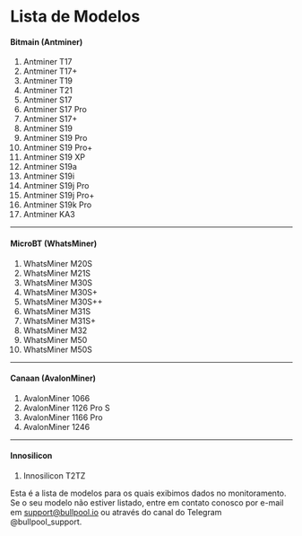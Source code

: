 # Lista de Modelos

#### **Bitmain (Antminer)** <a href="#bitmain-antminer" id="bitmain-antminer"></a>

1. Antminer T17  
2. Antminer T17+  
3. Antminer T19  
4. Antminer T21  
5. Antminer S17  
6. Antminer S17 Pro  
7. Antminer S17+  
8. Antminer S19  
9. Antminer S19 Pro  
10. Antminer S19 Pro+  
11. Antminer S19 XP  
12. Antminer S19a  
13. Antminer S19i  
14. Antminer S19j Pro  
15. Antminer S19j Pro+  
16. Antminer S19k Pro  
17. Antminer KA3  

***

#### **MicroBT (WhatsMiner)** <a href="#microbt-whatsminer" id="microbt-whatsminer"></a>

1. WhatsMiner M20S  
2. WhatsMiner M21S  
3. WhatsMiner M30S  
4. WhatsMiner M30S+  
5. WhatsMiner M30S++  
6. WhatsMiner M31S  
7. WhatsMiner M31S+  
8. WhatsMiner M32  
9. WhatsMiner M50  
10. WhatsMiner M50S  

***

#### **Canaan (AvalonMiner)** <a href="#canaan-avalonminer" id="canaan-avalonminer"></a>

1. AvalonMiner 1066  
2. AvalonMiner 1126 Pro S  
3. AvalonMiner 1166 Pro  
4. AvalonMiner 1246  

***

#### **Innosilicon** <a href="#innosilicon" id="innosilicon"></a>

1. Innosilicon T2TZ  

Esta é a lista de modelos para os quais exibimos dados no monitoramento. Se o seu modelo não estiver listado, entre em contato conosco por e-mail em support@bullpool.io ou através do canal do Telegram @bullpool\_support.
